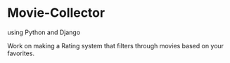 # Movie-Collector
using Python and Django

Work on making a Rating system that filters through movies based on your favorites.
